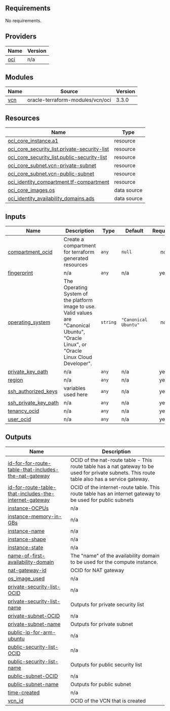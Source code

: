 <!-- BEGIN_TF_DOCS -->
## Requirements

No requirements.

## Providers

| Name | Version |
|------|---------|
| <a name="provider_oci"></a> [oci](#provider\_oci) | n/a |

## Modules

| Name | Source | Version |
|------|--------|---------|
| <a name="module_vcn"></a> [vcn](#module\_vcn) | oracle-terraform-modules/vcn/oci | 3.3.0 |

## Resources

| Name | Type |
|------|------|
| [oci_core_instance.a1](https://registry.terraform.io/providers/hashicorp/oci/latest/docs/resources/core_instance) | resource |
| [oci_core_security_list.private-security-list](https://registry.terraform.io/providers/hashicorp/oci/latest/docs/resources/core_security_list) | resource |
| [oci_core_security_list.public-security-list](https://registry.terraform.io/providers/hashicorp/oci/latest/docs/resources/core_security_list) | resource |
| [oci_core_subnet.vcn-private-subnet](https://registry.terraform.io/providers/hashicorp/oci/latest/docs/resources/core_subnet) | resource |
| [oci_core_subnet.vcn-public-subnet](https://registry.terraform.io/providers/hashicorp/oci/latest/docs/resources/core_subnet) | resource |
| [oci_identity_compartment.tf-compartment](https://registry.terraform.io/providers/hashicorp/oci/latest/docs/resources/identity_compartment) | resource |
| [oci_core_images.os](https://registry.terraform.io/providers/hashicorp/oci/latest/docs/data-sources/core_images) | data source |
| [oci_identity_availability_domains.ads](https://registry.terraform.io/providers/hashicorp/oci/latest/docs/data-sources/identity_availability_domains) | data source |

## Inputs

| Name | Description | Type | Default | Required |
|------|-------------|------|---------|:--------:|
| <a name="input_compartment_ocid"></a> [compartment\_ocid](#input\_compartment\_ocid) | Create a compartment for terraform generated resources | `any` | `null` | no |
| <a name="input_fingerprint"></a> [fingerprint](#input\_fingerprint) | n/a | `any` | n/a | yes |
| <a name="input_operating_system"></a> [operating\_system](#input\_operating\_system) | The Operating System of the platform image to use. Valid values are "Canonical Ubuntu", "Oracle Linux", or "Oracle Linux Cloud Developer". | `string` | `"Canonical Ubuntu"` | no |
| <a name="input_private_key_path"></a> [private\_key\_path](#input\_private\_key\_path) | n/a | `any` | n/a | yes |
| <a name="input_region"></a> [region](#input\_region) | n/a | `any` | n/a | yes |
| <a name="input_ssh_authorized_keys"></a> [ssh\_authorized\_keys](#input\_ssh\_authorized\_keys) | variables used here | `any` | n/a | yes |
| <a name="input_ssh_private_key_path"></a> [ssh\_private\_key\_path](#input\_ssh\_private\_key\_path) | n/a | `any` | n/a | yes |
| <a name="input_tenancy_ocid"></a> [tenancy\_ocid](#input\_tenancy\_ocid) | n/a | `any` | n/a | yes |
| <a name="input_user_ocid"></a> [user\_ocid](#input\_user\_ocid) | n/a | `any` | n/a | yes |

## Outputs

| Name | Description |
|------|-------------|
| <a name="output_id-for-for-route-table-that-includes-the-nat-gateway"></a> [id-for-for-route-table-that-includes-the-nat-gateway](#output\_id-for-for-route-table-that-includes-the-nat-gateway) | OCID of the nat-route table - This route table has a nat gateway to be used for private subnets. This route table also has a service gateway. |
| <a name="output_id-for-route-table-that-includes-the-internet-gateway"></a> [id-for-route-table-that-includes-the-internet-gateway](#output\_id-for-route-table-that-includes-the-internet-gateway) | OCID of the internet-route table. This route table has an internet gateway to be used for public subnets |
| <a name="output_instance-OCPUs"></a> [instance-OCPUs](#output\_instance-OCPUs) | n/a |
| <a name="output_instance-memory-in-GBs"></a> [instance-memory-in-GBs](#output\_instance-memory-in-GBs) | n/a |
| <a name="output_instance-name"></a> [instance-name](#output\_instance-name) | n/a |
| <a name="output_instance-shape"></a> [instance-shape](#output\_instance-shape) | n/a |
| <a name="output_instance-state"></a> [instance-state](#output\_instance-state) | n/a |
| <a name="output_name-of-first-availability-domain"></a> [name-of-first-availability-domain](#output\_name-of-first-availability-domain) | The "name" of the availability domain to be used for the compute instance. |
| <a name="output_nat-gateway-id"></a> [nat-gateway-id](#output\_nat-gateway-id) | OCID for NAT gateway |
| <a name="output_os_image_used"></a> [os\_image\_used](#output\_os\_image\_used) | n/a |
| <a name="output_private-security-list-OCID"></a> [private-security-list-OCID](#output\_private-security-list-OCID) | n/a |
| <a name="output_private-security-list-name"></a> [private-security-list-name](#output\_private-security-list-name) | Outputs for private security list |
| <a name="output_private-subnet-OCID"></a> [private-subnet-OCID](#output\_private-subnet-OCID) | n/a |
| <a name="output_private-subnet-name"></a> [private-subnet-name](#output\_private-subnet-name) | Outputs for private subnet |
| <a name="output_public-ip-for-arm-ubuntu"></a> [public-ip-for-arm-ubuntu](#output\_public-ip-for-arm-ubuntu) | n/a |
| <a name="output_public-security-list-OCID"></a> [public-security-list-OCID](#output\_public-security-list-OCID) | n/a |
| <a name="output_public-security-list-name"></a> [public-security-list-name](#output\_public-security-list-name) | Outputs for public security list |
| <a name="output_public-subnet-OCID"></a> [public-subnet-OCID](#output\_public-subnet-OCID) | n/a |
| <a name="output_public-subnet-name"></a> [public-subnet-name](#output\_public-subnet-name) | Outputs for public subnet |
| <a name="output_time-created"></a> [time-created](#output\_time-created) | n/a |
| <a name="output_vcn_id"></a> [vcn\_id](#output\_vcn\_id) | OCID of the VCN that is created |
<!-- END_TF_DOCS -->